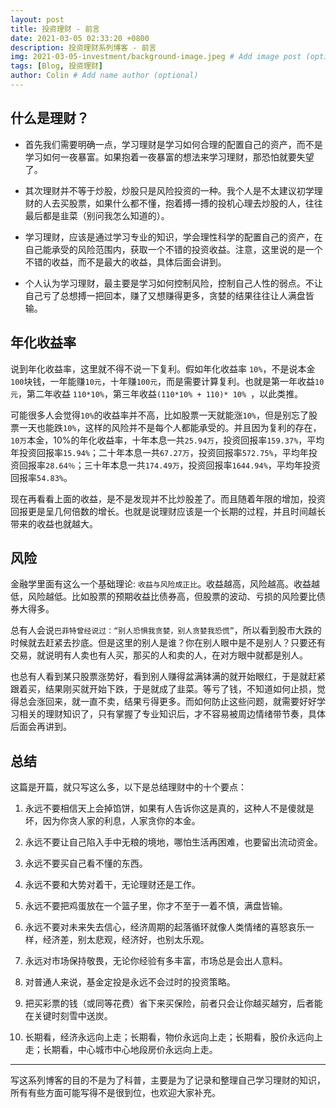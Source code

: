 ```yaml
---
layout: post
title: 投资理财 - 前言
date: 2021-03-05 02:33:20 +0800
description: 投资理财系列博客 - 前言
img: 2021-03-05-investment/background-image.jpeg # Add image post (optional)
tags: [Blog, 投资理财]
author: Colin # Add name author (optional)
---
```


## 什么是理财？
- 首先我们需要明确一点，学习理财是学习如何合理的配置自己的资产，而不是学习如何一夜暴富。如果抱着一夜暴富的想法来学习理财，那恐怕就要失望了。

- 其次理财并不等于炒股，炒股只是风险投资的一种。我个人是不太建议初学理财的人去买股票，如果什么都不懂，抱着搏一搏的投机心理去炒股的人，往往最后都是韭菜（别问我怎么知道的）。

- 学习理财，应该是通过学习专业的知识，学会理性科学的配置自己的资产，在自己能承受的风险范围内，获取一个不错的投资收益。注意，这里说的是一个不错的收益，而不是最大的收益，具体后面会讲到。

- 个人认为学习理财，最主要是学习如何控制风险，控制自己人性的弱点。不让自己亏了总想搏一把回本，赚了又想赚得更多，贪婪的结果往往让人满盘皆输。

## 年化收益率
说到年化收益率，这里就不得不说一下复利。假如年化收益率 `10%`，不是说本金`100`块钱，一年能赚`10元`，十年赚`100元`，而是需要计算复利。也就是第一年收益`10元`，第二年收益 `110*10%`，第三年收益`(110*10% + 110)* 10% `，以此类推。

可能很多人会觉得`10%`的收益率并不高，比如股票一天就能涨`10%`，但是别忘了股票一天也能跌`10%`，这样的风险并不是每个人都能承受的。并且因为复利的存在，`10万`本金，10%的年化收益率，十年本息一共`25.94万`，投资回报率`159.37%`，平均年投资回报率`15.94%`；二十年本息一共`67.27万`，投资回报率`572.75%`，平均年投资回报率`28.64％`；三十年本息一共`174.49万`，投资回报率`1644.94%`，平均年投资回报率`54.83%`。

现在再看看上面的收益，是不是发现并不比炒股差了。而且随着年限的增加，投资回报更是呈几何倍数的增长。也就是说理财应该是一个长期的过程，并且时间越长带来的收益也就越大。

## 风险
金融学里面有这么一个基础理论: `收益与风险成正比`。收益越高，风险越高。收益越低，风险越低。比如股票的预期收益比债券高，但股票的波动、亏损的风险要比债券大得多。

总有人会说`巴菲特曾经说过：“别人恐惧我贪婪，别人贪婪我恐慌”`，所以看到股市大跌的时候就去赶紧去抄底。但是这里的别人是谁？你在别人眼中是不是别人？只要还有交易，就说明有人卖也有人买，那买的人和卖的人，在对方眼中就都是别人。

也总有人看到某只股票涨势好，看到别人赚得盆满钵满的就开始眼红，于是就赶紧跟着买，结果刚买就开始下跌，于是就成了韭菜。等亏了钱，不知道如何止损，觉得总会涨回来，就一直不卖，结果亏得更多。而如何防止这些问题，就需要好好学习相关的理财知识了，只有掌握了专业知识后，才不容易被周边情绪带节奏，具体后面会再讲到。

## 总结

这篇是开篇，就只写这么多，以下是总结理财中的十个要点：

1. 永远不要相信天上会掉馅饼，如果有人告诉你这是真的，这种人不是傻就是坏，因为你贪人家的利息，人家贪你的本金。

2. 永远不要让自己陷入手中无粮的境地，哪怕生活再困难，也要留出流动资金。

3. 永远不要买自己看不懂的东西。

4. 永远不要和大势对着干，无论理财还是工作。

5. 永远不要把鸡蛋放在一个篮子里，你才不至于一着不慎，满盘皆输。

6. 永远不要对未来失去信心，经济周期的起落循环就像人类情绪的喜怒哀乐一样，经济差，别太悲观，经济好，也别太乐观。

7. 永远对市场保持敬畏，无论你经验有多丰富，市场总是会出人意料。

8. 对普通人来说，基金定投是永远不会过时的投资策略。

9. 把买彩票的钱（或同等花费）省下来买保险，前者只会让你越买越穷，后者能在关键时刻雪中送炭。

10. 长期看，经济永远向上走；长期看，物价永远向上走；长期看，股价永远向上走；长期看，中心城市中心地段房价永远向上走。

---

写这系列博客的目的不是为了科普，主要是为了记录和整理自己学习理财的知识，所有有些方面可能写得不是很到位，也欢迎大家补充。

